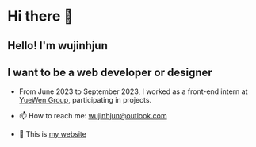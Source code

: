# Hi there 👋

## Hello! I'm wujinhjun

## I want to be a web developer or designer

- From June 2023 to September 2023, I worked as a front-end intern at [YueWen Group](https://www.yuewen.com/), participating in projects.  

- 📫 How to reach me: <wujinhjun@outlook.com>
- 🌱 This is [my website](https://wujinhjun.github.io/)
<!--
**wujinhjun/wujinhjun** is a ✨ _special_ ✨ repository because its `README.md` (this file) appears on your GitHub profile.

Here are some ideas to get you started:
-->
<!-- 
- 🔭 I’m currently working on web develop
- 🌱 I’m currently learning n
- 👯 I’m looking to collaborate on ...
- 🤔 I’m looking for help with ...
- 💬 Ask me about ...
- 📫 How to reach me: ...
- 😄 Pronouns: ...
- ⚡ Fun fact: ... -->
